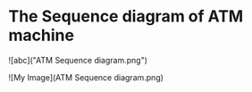 # The Sequence diagram of ATM machine

![abc]("ATM Sequence diagram.png")

![My Image](ATM Sequence diagram.png)
